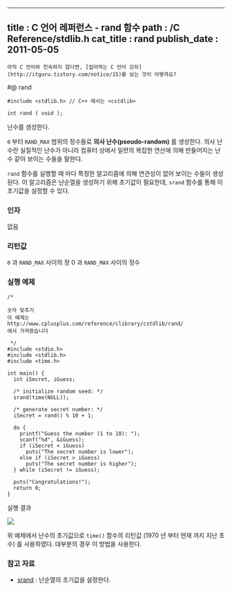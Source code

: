----------------
title : C 언어 레퍼런스 - rand 함수
path : /C Reference/stdlib.h
cat_title :  rand
publish_date : 2011-05-05
--------------

```warning
아직 C 언어와 친숙하지 않다면, [씹어먹는 C 언어 강좌](http://itguru.tistory.com/notice/15)를 보는 것이 어떻까요?

```

#@ rand

```info-format
#include <stdlib.h> // C++ 에서는 <cstdlib>

int rand ( void );

```

난수를 생성한다.

`0` 부터 `RAND_MAX` 범위의 정수들로 **의사 난수(pseudo-random)** 를 생성한다. 의사 난수란 실질적인 난수가 아니라 컴퓨터 상에서 일련의 복잡한 연산에 의해 만들어지는 난수 같아 보이는 수들을 말한다.

`rand` 함수를 실행할 때 마다 특정한 알고리즘에 의해 연관성이 없어 보이는 수들이 생성된다. 이 알고리즘은 난순열을 생성하기 위해 초기값이 필요한데, `srand` 함수를 통해 이 초기값을 설정할 수 있다.



###  인자


없음



###  리턴값




`0` 과 `RAND_MAX` 사이의 정 0 과 `RAND_MAX` 사이의 정수



###  실행 예제


```cpp-formatted
/*

숫자 맞추기
이 예제는
http://www.cplusplus.com/reference/clibrary/cstdlib/rand/
에서 가져왔습니다

 */
#include <stdio.h>
#include <stdlib.h>
#include <time.h>

int main() {
  int iSecret, iGuess;

  /* initialize random seed: */
  srand(time(NULL));

  /* generate secret number: */
  iSecret = rand() % 10 + 1;

  do {
    printf("Guess the number (1 to 10): ");
    scanf("%d", &iGuess);
    if (iSecret < iGuess)
      puts("The secret number is lower");
    else if (iSecret > iGuess)
      puts("The secret number is higher");
  } while (iSecret != iGuess);

  puts("Congratulations!");
  return 0;
}
```

실행 결과


![](http://img1.daumcdn.net/thumb/R1920x0/?fname=http%3A%2F%2Fcfile7.uf.tistory.com%2Fimage%2F206A0F394DC2B23C3487C4)


위 예제에서 난수의 초기값으로 `time()` 함수의 리턴값 (1970 년 부터 현재 까지 지난 초 수) 를 사용하였다. 대부분의 경우 이 방법을 사용한다.



###  참고 자료

*  [srand](http://itguru.tistory.com/140)  :  난순열의 초기값을 설정한다.